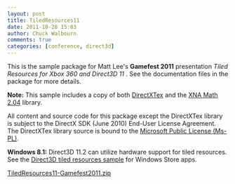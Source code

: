 ```yaml
---
layout: post
title: TiledResources11
date: 2011-10-28 15:03
author: Chuck Walbourn
comments: true
categories: [conference, direct3d]
---
```

This is the sample package for Matt Lee's <strong>Gamefest 2011</strong> presentation <em>Tiled Resources for Xbox 360 and Direct3D 11 </em> . See the documentation files in the package for more details.
<!--more-->

<strong>Note:</strong> This sample includes a copy of both <a href="https://walbourn.github.io/directxtex/">DirectXTex</a> and the <a href="https://walbourn.github.io/xna-math-version-2-04/">XNA Math 2.04</a> library.

All content and source code for this package except the DirectXTex library is subject to the DirectX SDK (June 2010) End-User License Agreement. The DirectXTex library source is bound to the <a href="http://www.microsoft.com/en-us/openness/licenses.aspx#MPL">Microsoft Public License (Ms-PL)</a>.

<strong>Windows 8.1:</strong> Direct3D 11.2 can utilize hardware support for tiled resources. See the <a href="http://code.msdn.microsoft.com/Direct3D-Tiled-Resources-80ee7a6e">Direct3D tiled resources sample</a> for Windows Store apps.

<a href="https://walbourn.github.io/download/TiledResources11-Gamefest2011.zip">TiledResources11-Gamefest2011.zip</a>
